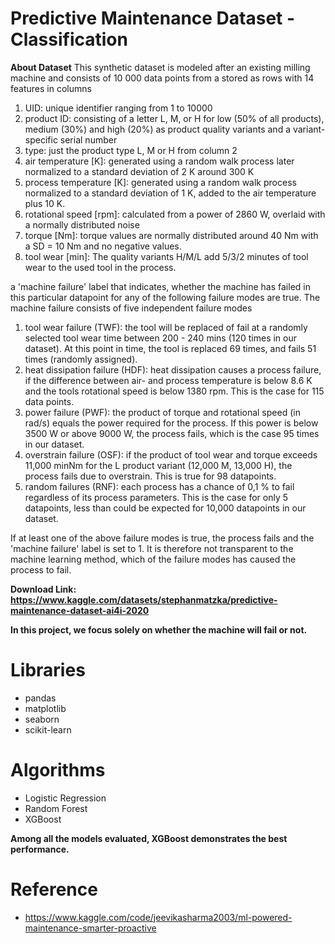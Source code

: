 # Predictive Maintenance Dataset - Classification

**About Dataset**
This synthetic dataset is modeled after an existing milling machine and consists of 10 000 data points from a stored as rows with 14 features in columns
 
  1. UID: unique identifier ranging from 1 to 10000
  2. product ID: consisting of a letter L, M, or H for low (50% of all products), medium (30%) and high (20%) as product quality variants and a variant-specific serial number
  3. type: just the product type L, M or H from column 2
  4. air temperature [K]: generated using a random walk process later normalized to a standard deviation of 2 K around 300 K
  5. process temperature [K]: generated using a random walk process normalized to a standard deviation of 1 K, added to the air temperature plus 10 K.
  6. rotational speed [rpm]: calculated from a power of 2860 W, overlaid with a normally distributed noise
  7. torque [Nm]: torque values are normally distributed around 40 Nm with a SD = 10 Nm and no negative values.
  8. tool wear [min]: The quality variants H/M/L add 5/3/2 minutes of tool wear to the used tool in the process.

a 'machine failure' label that indicates, whether the machine has failed in this particular datapoint for any of the following failure modes are true.
The machine failure consists of five independent failure modes

  1. tool wear failure (TWF): the tool will be replaced of fail at a randomly selected tool wear time between 200 - 240 mins (120 times in our dataset). At this point in time, the tool is replaced 69 times, and fails 51 times (randomly assigned).
  2. heat dissipation failure (HDF): heat dissipation causes a process failure, if the difference between air- and process temperature is below 8.6 K and the tools rotational speed is below 1380 rpm. This is the case for 115 data points.
  3. power failure (PWF): the product of torque and rotational speed (in rad/s) equals the power required for the process. If this power is below 3500 W or above 9000 W, the process fails, which is the case 95 times in our dataset.
  4. overstrain failure (OSF): if the product of tool wear and torque exceeds 11,000 minNm for the L product variant (12,000 M, 13,000 H), the process fails due to overstrain. This is true for 98 datapoints.
  5. random failures (RNF): each process has a chance of 0,1 % to fail regardless of its process parameters. This is the case for only 5 datapoints, less than could be expected for 10,000 datapoints in our dataset.

If at least one of the above failure modes is true, the process fails and the 'machine failure' label is set to 1. It is therefore not transparent to the machine learning method, which of the failure modes has caused the process to fail.

**Download Link: https://www.kaggle.com/datasets/stephanmatzka/predictive-maintenance-dataset-ai4i-2020**

**In this project, we focus solely on whether the machine will fail or not.**

# Libraries

*   pandas
*   matplotlib
*   seaborn
*   scikit-learn

# Algorithms

*   Logistic Regression
*   Random Forest
*   XGBoost

**Among all the models evaluated, XGBoost demonstrates the best performance.**

# Reference
*   https://www.kaggle.com/code/jeevikasharma2003/ml-powered-maintenance-smarter-proactive

